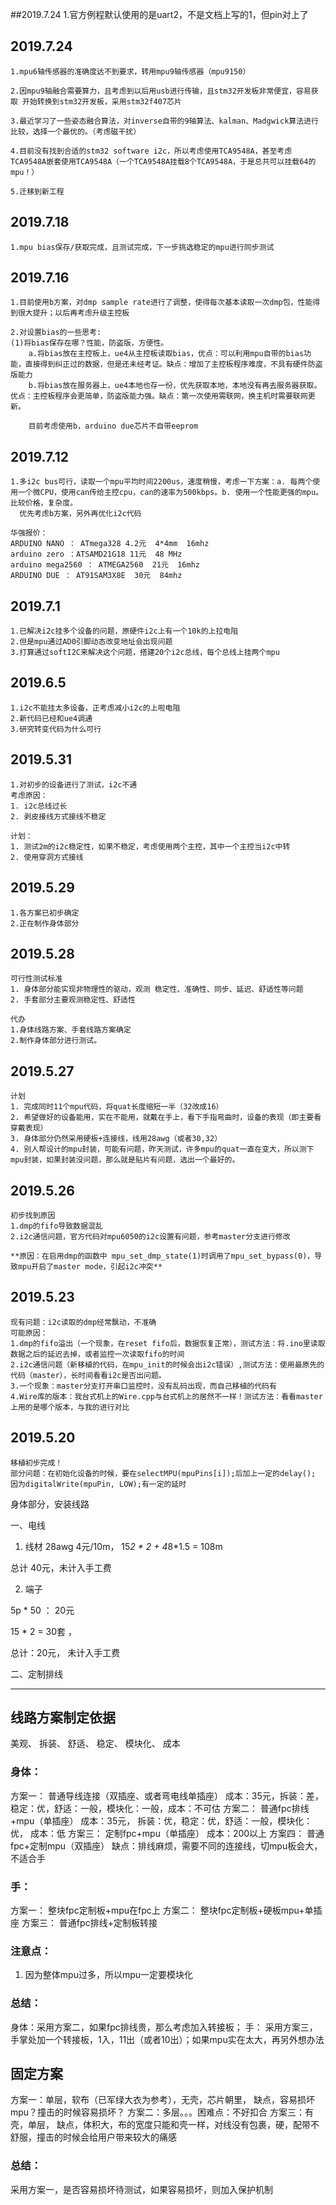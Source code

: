 ##2019.7.24
  1.官方例程默认使用的是uart2，不是文档上写的1，但pin对上了

## 2019.7.24
    1.mpu6轴传感器的准确度达不到要求，转用mpu9轴传感器（mpu9150）

    2.因mpu9轴融合需要算力，且考虑到以后用usb进行传输，且stm32开发板非常便宜，容易获取 开始转换到stm32开发板，采用stm32f407芯片

    3.最近学习了一些姿态融合算法，对inverse自带的9轴算法、kalman、Madgwick算法进行比较，选择一个最优的。（考虑磁干扰）

    4.目前没有找到合适的stm32 software i2c，所以考虑使用TCA9548A，甚至考虑TCA9548A嵌套使用TCA9548A（一个TCA9548A挂载8个TCA9548A，于是总共可以挂载64的mpu！）

    5.迁移到新工程

## 2019.7.18
    1.mpu bias保存/获取完成，且测试完成，下一步挑选稳定的mpu进行同步测试

## 2019.7.16
    1.目前使用b方案，对dmp sample rate进行了调整，使得每次基本读取一次dmp包，性能得到很大提升；以后再考虑升级主控板

    2.对设置bias的一些思考:
    (1)将bias保存在哪？性能，防盗版，方便性。
        a.将bias放在主控板上，ue4从主控板读取bias，优点：可以利用mpu自带的bias功能，直接得到纠正过的数据，但是还未经考证。缺点：增加了主控板程序难度，不具有硬件防盗版能力
        b.将bias放在服务器上，ue4本地也存一份，优先获取本地，本地没有再去服务器获取。优点：主控板程序会更简单，防盗版能力强。缺点：第一次使用需联网，换主机时需要联网更新。

        目前考虑使用b，arduino due芯片不自带eeprom

## 2019.7.12
    1.多i2c bus可行，读取一个mpu平均时间2200us，速度稍慢，考虑一下方案：a. 每两个使用一个微CPU，使用can传给主控cpu，can的速率为500kbps。b. 使用一个性能更强的mpu。比较价格，复杂度。
      优先考虑b方案，另外再优化i2c代码

    华强报价：
    ARDUINO NANO ： ATmega328 4.2元  4*4mm  16mhz
    arduino zero ：ATSAMD21G18 11元  48 MHz
    arduino mega2560 ： ATMEGA2560  21元  16mhz
    ARDUINO DUE ： AT91SAM3X8E  30元  84mhz

## 2019.7.1
    1.已解决i2c挂多个设备的问题，原硬件i2c上有一个10k的上拉电阻
    2.但是mpu通过AD0引脚动态改变地址会出现问题
    3.打算通过softI2C来解决这个问题，搭建20个i2c总线，每个总线上挂两个mpu

## 2019.6.5
    1.i2c不能挂太多设备，正考虑减小i2c的上啦电阻
    2.新代码已经和ue4调通
    3.研究转变代码为什么可行

## 2019.5.31
    1.对初步的设备进行了测试，i2c不通
    考虑原因：
    1. i2c总线过长
    2. 剥皮接线方式接线不稳定

    计划：
    1. 测试2m的i2c稳定性，如果不稳定，考虑使用两个主控，其中一个主控当i2c中转
    2. 使用穿洞方式接线

## 2019.5.29
    1.各方案已初步确定
    2.正在制作身体部分

## 2019.5.28
    可行性测试标准
    1. 身体部分能实现非物理性的驱动，观测 稳定性、准确性、同步、延迟、舒适性等问题
    2. 手套部分主要观测稳定性、舒适性

    代办
    1.身体线路方案、手套线路方案确定
    2.制作身体部分进行测试。

## 2019.5.27
    计划
    1. 完成同时11个mpu代码，将quat长度缩短一半（32改成16）
    2. 希望做好的设备能用，实在不能用，就戴在手上，看下手指弯曲时，设备的表现（即主要看穿戴表现）
    3. 身体部分仍然采用硬板+连接线，线用28awg（或者30,32）
    4. 别人帮设计的mpu封装，可能有问题，昨天测试，许多mpu的quat一直在变大，所以测下mpu封装，如果封装没问题，那么就是贴片有问题，选出一个最好的。

## 2019.5.26
    初步找到原因
    1.dmp的fifo导致数据混乱
    2.i2c通信问题，官方代码对mpu6050的i2c设置有问题，参考master分支进行修改

    **原因：在启用dmp的函数中 mpu_set_dmp_state(1)时调用了mpu_set_bypass(0)，导致mpu开启了master mode，引起i2c冲突**

## 2019.5.23
    现有问题：i2c读取的dmp经常飘动，不准确
    可能原因：
    1.dmp的fifo溢出（一个现象，在reset fifo后，数据恢复正常），测试方法：将.ino里读取数据之后的延迟去掉，或者监控一次读取fifo的时间
    2.i2c通信问题（新移植的代码，在mpu_init的时候会出i2c错误）,测试方法：使用最原先的代码（master），长时间看看i2c是否出问题。
    3.一个现象：master分支打开串口监控时，没有乱码出现，而自己移植的代码有
    4.Wire库的版本：我台式机上的Wire.cpp与台式机上的居然不一样！测试方法：看看master上用的是哪个版本，与我的进行对比

## 2019.5.20
    移植初步完成！
    部分问题：在初始化设备的时候，要在selectMPU(mpuPins[i]);后加上一定的delay(); 因为digitalWrite(mpuPin, LOW);有一定的延时


身体部分，安装线路

一、电线
1. 线材 28awg
4元/10m，
15*2 * 2 +  4*8*1.5 = 108m

总计 40元，未计入手工费


2. 端子

5p * 50 ： 20元

15 * 2  = 30套 ，

总计：20元， 未计入手工费



二、定制排线

------------------

## 线路方案制定依据

美观、 拆装、 舒适、 稳定、 模块化、 成本

### 身体：
方案一： 普通导线连接（双插座、或者弯电线单插座）               成本：35元，拆装：差，稳定：优，舒适：一般，模块化：一般，成本：不可估
方案二： 普通fpc排线+mpu（单插座）                            成本：35元， 拆装：优，稳定：优，舒适：一般，模块化：优，  成本：低
方案三： 定制fpc+mpu（单插座）                                成本：200以上
方案四： 普通fpc+定制mpu（双插座）                             缺点：排线麻烦，需要不同的连接线，切mpu板会大，不适合手

### 手：
方案一： 整块fpc定制板+mpu在fpc上
方案二： 整块fpc定制板+硬板mpu+单插座
方案三： 普通fpc排线+定制板转接


### 注意点：
1. 因为整体mpu过多，所以mpu一定要模块化

### 总结：
身体：采用方案二，如果fpc排线贵，那么考虑加入转接板；
手： 采用方案三，手掌处加一个转接板，1入，11出（或者10出）；如果mpu实在太大，再另外想办法


## 固定方案

方案一：单层，软布（已军绿大衣为参考），无壳，芯片朝里，       缺点，容易损坏mpu？撞击的时候容易损坏？
方案二：多层。。。困难点：不好扣合
方案三：有壳，单层，                                        缺点，体积大，布的宽度只能和壳一样，对线没有包裹，硬，配带不舒服，撞击的时候会给用户带来较大的痛感

### 总结：
采用方案一，是否容易损坏待测试，如果容易损坏，则加入保护机制